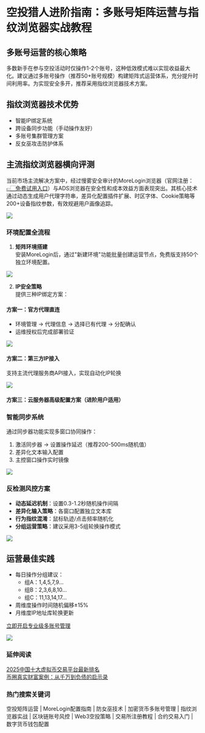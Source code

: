 # 空投猎人进阶指南：多账号矩阵运营与指纹浏览器实战教程

## 多账号运营的核心策略
多数新手在参与空投活动时仅操作1-2个账号，这种低效模式难以实现收益最大化。建议通过多账号操作（推荐50+账号规模）构建矩阵式运营体系，充分提升时间利用率。为实现安全多开，推荐采用指纹浏览器技术方案。

## 指纹浏览器技术优势
- 智能IP绑定系统
- 跨设备同步功能（手动操作友好）
- 多账号集群管理方案
- 反女巫攻击防护体系

## 主流指纹浏览器横向评测
当前市场主流解决方案中，经过慢雾安全审计的MoreLogin浏览器（官网注册：[👉🏻免费试用入口](https://www.morelogin.com/register/?from=administrator)）与ADS浏览器在安全性和成本效益方面表现突出。其核心技术通过动态生成用户代理字符串，差异化配置插件扩展、时区字体、Cookie策略等200+设备指纹参数，有效规避用户画像追踪。

[![](https://307e939.webp.li/20250423101724282.png)](https://btc8848.com/top-10-exchanges)

### 环境配置全流程
1. **矩阵环境搭建**  
安装MoreLogin后，通过"新建环境"功能批量创建运营节点，免费版支持50个独立环境配置。

[![](https://307e939.webp.li/20250423101819052.png)](https://btc8848.com/top-10-exchanges)

2. **IP安全策略**  
提供三种IP绑定方案：
#### 方案一：官方代理直连
- 环境管理 → 代理信息 → 选择已有代理 → 分配确认
- 运维授权后完成部署验证

[![](https://307e939.webp.li/20250423101911559.png)](https://btc8848.com/top-10-exchanges)

#### 方案二：第三方IP接入
支持主流代理服务商API接入，实现自动化IP轮换

[![](https://307e939.webp.li/20250423102234261.png)](https://btc8848.com/top-10-exchanges)

#### 方案三：云服务器高级配置方案（进阶用户适用）

### 智能同步系统
通过同步器功能实现多窗口协同操作：
1. 激活同步器 → 设置操作延迟（推荐200-500ms随机值）
2. 差异化文本输入配置
3. 主控窗口操作实时镜像

[![](https://307e939.webp.li/20250423102333799.png)](https://btc8848.com/top-10-exchanges)

### 反检测风控方案
- **动态延迟机制**：设置0.3-1.2秒随机操作间隔
- **差异化输入策略**：各窗口配置独立文本库
- **行为指纹混淆**：鼠标轨迹/点击频率随机化
- **分组运营策略**：建议采用3-5组轮换操作模式

[![](https://307e939.webp.li/20250423103409852.png)](https://btc8848.com/top-10-exchanges)

## 运营最佳实践
- 每日操作分组建议：
  - 组A：1,4,5,7,9...
  - 组B：2,3,6,8,10...
  - 组C：11,13,14,17...
- 周维度操作时间随机偏移±15%
- 月维度IP地址库轮换更新

[立即开启专业级多账号管理](https://www.morelogin.com/register/?from=administrator)

[![](https://307e939.webp.li/20250423103520643.png)](https://btc8848.com/top-10-exchanges)

### 延伸阅读
[2025中国十大虚拟币交易平台最新排名](https://btc8848.com/top-10-exchanges/)  
[币圈真实财富案例：从千万到负债的启示录](https://heiyetouzi.xyz/biquanstory001/)

### 热门搜索关键词
空投矩阵运营 | MoreLogin配置指南 | 防女巫技术 | 加密货币多账号管理 | 指纹浏览器实战 | 区块链账号风控 | Web3空投策略 | 交易所注册教程 | 合约交易入门 | 数字货币钱包配置